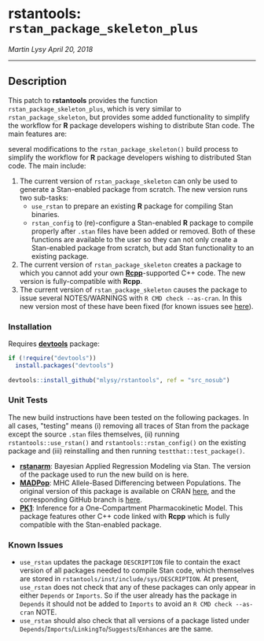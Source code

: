 # rstantools: `rstan_package_skeleton_plus`

*Martin Lysy* 
*April 20, 2018*

---

## Description

This patch to **rstantools** provides the function `rstan_package_skeleton_plus`, which is very similar to `rstan_package_skeleton`, but provides some added functionality to simplify the workflow for **R** package developers wishing to distribute Stan code.  The main features are:

several modifications to the `rstan_package_skeleton()` build process to simplify the workflow for **R** package developers wishing to distributed Stan code.  The main include:

1. The current version of `rstan_package_skeleton` can only be used to generate a Stan-enabled package from scratch.  The new version runs two sub-tasks: 
    * `use_rstan` to prepare an existing **R** package for compiling Stan binaries.
    * `rstan_config` to (re)-configure a Stan-enabled **R** package to compile properly after `.stan` files have been added or removed.
    Both of these functions are available to the user so they can not only create a Stan-enabled package from scratch, but add Stan functionality to an existing package.
2. The current version of `rstan_package_skeleton` creates a package to which you cannot add your own [**Rcpp**](http://www.rcpp.org/)-supported C++ code.   The new version is fully-compatible with **Rcpp**.
3. The current version of `rstan_package_skeleton` causes the package to issue several NOTES/WARNINGS with `R CMD check --as-cran`.  In this new version most of these have been fixed (for known issues see [here](#known-issues)).

### Installation

Requires [**devtools**](https://github.com/hadley/devtools) package:

```r
if (!require("devtools"))
  install.packages("devtools")
  
devtools::install_github("mlysy/rstantools", ref = "src_nosub")
```

### Unit Tests

The new build instructions have been tested on the following packages.  In all cases, "testing" means (i) removing all traces of Stan from the package except the source `.stan` files themselves, (ii) running `rstantools::use_rstan()` and `rstantools::rstan_config()` on the existing package and (iii) reinstalling and then running `testthat::test_package()`.

* [**rstanarm**](http://mc-stan.org/rstanarm): Bayesian Applied Regression Modeling via Stan.  The version of the package used to run the new build on is here.
* [**MADPop**](https://github.com/mlysy/MADPop): MHC Allele-Based Differencing between Populations.  The original version of this package is available on CRAN [here](https://CRAN.R-project.org/package=MADPop), and the corresponding GitHub branch is [here](https://github.com/mlysy/MADPop/tree/master).
* [**PK1**](https::/github.com/mlysy/PK1): Inference for a One-Compartment Pharmacokinetic Model.  This package features other C++ code linked with **Rcpp** which is fully compatible with the Stan-enabled package.

### Known Issues

* `use_rstan` updates the package `DESCRIPTION` file to contain the exact version of all packages needed to compile Stan code, which themselves are stored in `rstantools/inst/include/sys/DESCRIPTION`.  At present, `use_rstan` does not check that any of these packages can only appear in either `Depends` or `Imports`.  So if the user already has the package in `Depends` it should not be added to `Imports` to avoid an `R CMD check --as-cran` NOTE.
* `use_rstan` should also check that all versions of a package listed under `Depends`/`Imports`/`LinkingTo`/`Suggests`/`Enhances` are the same.
